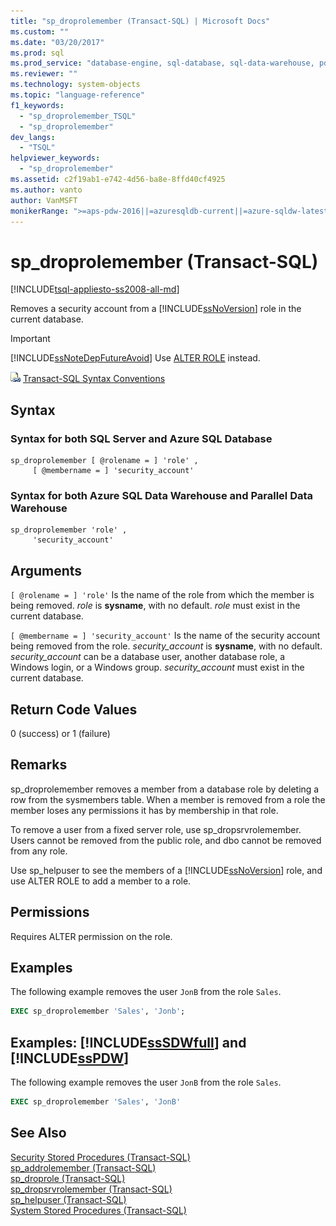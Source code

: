 ```yaml
---
title: "sp_droprolemember (Transact-SQL) | Microsoft Docs"
ms.custom: ""
ms.date: "03/20/2017"
ms.prod: sql
ms.prod_service: "database-engine, sql-database, sql-data-warehouse, pdw"
ms.reviewer: ""
ms.technology: system-objects
ms.topic: "language-reference"
f1_keywords: 
  - "sp_droprolemember_TSQL"
  - "sp_droprolemember"
dev_langs: 
  - "TSQL"
helpviewer_keywords: 
  - "sp_droprolemember"
ms.assetid: c2f19ab1-e742-4d56-ba8e-8ffd40cf4925
ms.author: vanto
author: VanMSFT
monikerRange: ">=aps-pdw-2016||=azuresqldb-current||=azure-sqldw-latest||>=sql-server-2016||=sqlallproducts-allversions||>=sql-server-linux-2017||=azuresqldb-mi-current"
---
```

# sp_droprolemember (Transact-SQL)

[!INCLUDE[tsql-appliesto-ss2008-all-md](../../includes/tsql-appliesto-ss2008-all-md.md)]

  Removes a security account from a [!INCLUDE[ssNoVersion](../../includes/ssnoversion-md.md)] role in the current database.  
  
> [!IMPORTANT]  
>  [!INCLUDE[ssNoteDepFutureAvoid](../../includes/ssnotedepfutureavoid-md.md)] Use [ALTER ROLE](../../t-sql/statements/alter-role-transact-sql.md) instead.  
  
 ![Topic link icon](../../database-engine/configure-windows/media/topic-link.gif "Topic link icon") [Transact-SQL Syntax Conventions](../../t-sql/language-elements/transact-sql-syntax-conventions-transact-sql.md)  
  
## Syntax  

### Syntax for both SQL Server and Azure SQL Database

```  
sp_droprolemember [ @rolename = ] 'role' ,   
     [ @membername = ] 'security_account'  
```  

### Syntax for both Azure SQL Data Warehouse and Parallel Data Warehouse

```  
sp_droprolemember 'role' ,  
     'security_account'  
```  
  
## Arguments  
`[ @rolename = ] 'role'`
 Is the name of the role from which the member is being removed. *role* is **sysname**, with no default. *role* must exist in the current database.  
  
`[ @membername = ] 'security_account'`
 Is the name of the security account being removed from the role. *security_account* is **sysname**, with no default. *security_account* can be a database user, another database role, a Windows login, or a Windows group. *security_account* must exist in the current database.  
  
## Return Code Values  
 0 (success) or 1 (failure)  
  
## Remarks  
 sp_droprolemember removes a member from a database role by deleting a row from the sysmembers table. When a member is removed from a role the member loses any permissions it has by membership in that role.  
  
 To remove a user from a fixed server role, use sp_dropsrvrolemember. Users cannot be removed from the public role, and dbo cannot be removed from any role.  
  
 Use sp_helpuser to see the members of a [!INCLUDE[ssNoVersion](../../includes/ssnoversion-md.md)] role, and use ALTER ROLE to add a member to a role.  
  
## Permissions  
 Requires ALTER permission on the role.  
  
## Examples  
 The following example removes the user `JonB` from the role `Sales`.  
  
```sql
EXEC sp_droprolemember 'Sales', 'Jonb';  
```  
  
## Examples: [!INCLUDE[ssSDWfull](../../includes/sssdwfull-md.md)] and [!INCLUDE[ssPDW](../../includes/sspdw-md.md)]  
 The following example removes the user `JonB` from the role `Sales`.  
  
```sql
EXEC sp_droprolemember 'Sales', 'JonB'  
```  
  
## See Also  
 [Security Stored Procedures &#40;Transact-SQL&#41;](../../relational-databases/system-stored-procedures/security-stored-procedures-transact-sql.md)   
 [sp_addrolemember &#40;Transact-SQL&#41;](../../relational-databases/system-stored-procedures/sp-addrolemember-transact-sql.md)   
 [sp_droprole &#40;Transact-SQL&#41;](../../relational-databases/system-stored-procedures/sp-droprole-transact-sql.md)   
 [sp_dropsrvrolemember &#40;Transact-SQL&#41;](../../relational-databases/system-stored-procedures/sp-dropsrvrolemember-transact-sql.md)   
 [sp_helpuser &#40;Transact-SQL&#41;](../../relational-databases/system-stored-procedures/sp-helpuser-transact-sql.md)   
 [System Stored Procedures &#40;Transact-SQL&#41;](../../relational-databases/system-stored-procedures/system-stored-procedures-transact-sql.md)  
  
  

